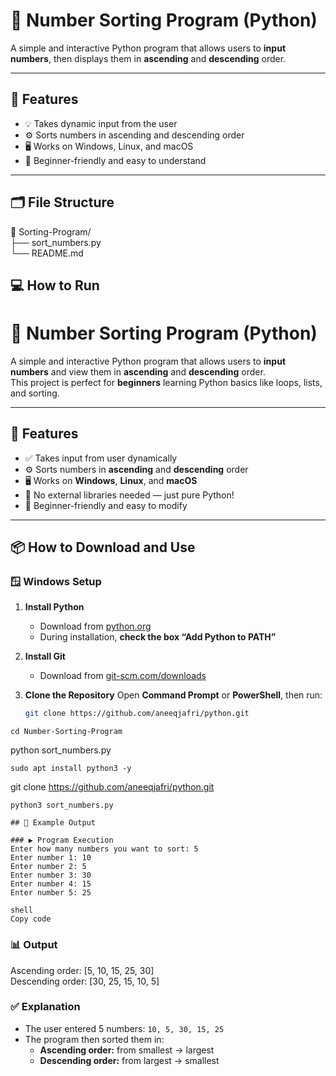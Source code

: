 # 🔢 Number Sorting Program (Python)

A simple and interactive Python program that allows users to **input numbers**, then displays them in **ascending** and **descending** order.

---

## 🧠 Features
- 💡 Takes dynamic input from the user  
- ⚙️ Sorts numbers in ascending and descending order  
- 🖥️ Works on Windows, Linux, and macOS  
- 🎯 Beginner-friendly and easy to understand  

---

## 🗂️ File Structure
📁 Sorting-Program/ <br>
├── sort_numbers.py<br>
└── README.md

## 💻 How to Run

# 🔢 Number Sorting Program (Python)

A simple and interactive Python program that allows users to **input numbers** and view them in **ascending** and **descending** order.  
This project is perfect for **beginners** learning Python basics like loops, lists, and sorting.

---

## 🌟 Features
- ✅ Takes input from user dynamically  
- ⚙️ Sorts numbers in **ascending** and **descending** order  
- 🖥️ Works on **Windows**, **Linux**, and **macOS**  
- 🧩 No external libraries needed — just pure Python!  
- 🎯 Beginner-friendly and easy to modify  

---

## 📦 How to Download and Use

### 🪟 Windows Setup
1. **Install Python**
   - Download from [python.org](https://www.python.org/downloads/)
   - During installation, **check the box “Add Python to PATH”**

2. **Install Git**
   - Download from [git-scm.com/downloads](https://git-scm.com/downloads)

3. **Clone the Repository**
   Open **Command Prompt** or **PowerShell**, then run:
   ```bash
   git clone https://github.com/aneeqjafri/python.git
```
cd Number-Sorting-Program

```
 python sort_numbers.py
  
```
sudo apt install python3 -y
```
git clone https://github.com/aneeqjafri/python.git
```
python3 sort_numbers.py
```
```
## 🧾 Example Output

### ▶️ Program Execution
Enter how many numbers you want to sort: 5
Enter number 1: 10
Enter number 2: 5
Enter number 3: 30
Enter number 4: 15
Enter number 5: 25

shell
Copy code
```

### 📊 Output
Ascending order: [5, 10, 15, 25, 30] <br>
Descending order: [30, 25, 15, 10, 5]


### ✅ Explanation
- The user entered 5 numbers: `10, 5, 30, 15, 25`  
- The program then sorted them in:
  - **Ascending order:** from smallest → largest  
  - **Descending order:** from largest → smallest
